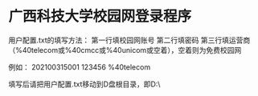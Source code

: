 # 广西科技大学校园网登录程序
用户配置.txt的填写方法：
第一行填校园网账号
第二行填密码
第三行填运营商（%40telecom或%40cmcc或%40unicom或空着），空着则为免费校园网

例如：
202100315001
123456
%40telecom

填写后请把用户配置.txt移动到D盘根目录，即D:\
